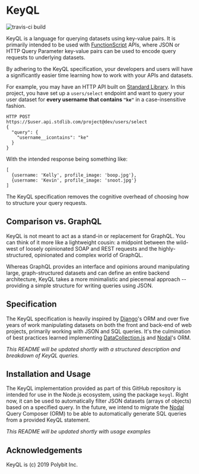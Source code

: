 # KeyQL

![travis-ci build](https://travis-ci.org/FunctionScript/KeyQL.svg?branch=master)

KeyQL is a language for querying datasets using key-value pairs. It is primarily
intended to be used with [FunctionScript](https://github.com/FunctionScript/functionscript)
APIs, where JSON or HTTP Query Parameter key-value pairs can be used to encode
query requests to underlying datasets.

By adhering to the KeyQL specification, your developers and users will have a
significantly easier time learning how to work with your APIs and datasets.

For example, you may have an HTTP API built on [Standard Library](https://stdlib.com/).
In this project, you have set up a `users/select` endpoint and want to query your
user dataset for **every username that contains `"ke"`** in a case-insensitive
fashion.

```
HTTP POST
https://$user.api.stdlib.com/project@dev/users/select
{
  "query": {
    "username__icontains": "ke"
  }
}
```

With the intended response being something like:
```
[
  {username: 'Kelly', profile_image: 'boop.jpg'},
  {username: 'Kevin', profile_image: 'snoot.jpg'}
]
```

The KeyQL specification removes the cognitive overhead of choosing how to
structure your query requests.

## Comparison vs. GraphQL

KeyQL is not meant to act as a stand-in or replacement for GraphQL. You can
think of it more like a lightweight cousin: a midpoint between the wild-west of
loosely opinionated SOAP and REST requests and the highly-structured, opinionated
and complex world of GraphQL.

Whereas GraphQL provides an interface and opinions around manipulating large,
graph-structured datasets and can define an entire backend architecture,
KeyQL takes a more minimalistic and piecemeal approach -- providing a simple
structure for writing queries using JSON.

## Specification

The KeyQL specification is heavily inspired by [Django](https://www.djangoproject.com/)'s ORM
and over five years of work manipulating datasets on both the front and back-end
of web projects, primarily working with JSON and SQL queries. It's the culmination
of best practices learned implementing [DataCollection.js](https://github.com/keithwhor/DataCollection.js) and
[Nodal](https://github.com/keithwhor/nodal)'s ORM.

*This README will be updated shortly with a structured description and breakdown
of KeyQL queries.*

## Installation and Usage

The KeyQL implementation provided as part of this GitHub repository is intended
for use in the Node.js ecosystem, using the package `keyql`. Right now, it can
be used to automatically filter JSON datasets (arrays of objects) based on a specified
query. In the future, we intend to migrate the [Nodal](https://github.com/keithwhor/nodal) Query Composer (ORM)
to be able to automatically generate SQL queries from a provided KeyQL statement.

*This README will be updated shortly with usage examples*

## Acknowledgements

KeyQL is (c) 2019 Polybit Inc.

